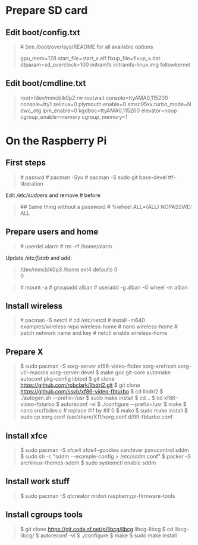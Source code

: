 # Prepare SD card

## Edit boot/config.txt
> \# See /boot/overlays/README for all available options
> 
> gpu_mem=128
> start_file=start_x.elf
> fixup_file=fixup_x.dat
> dtparam=sd_overclock=100
> initramfs initramfs-linux.img followkernel


## Edit boot/cmdline.txt
> root=/dev/mmcblk0p2 rw rootwait console=ttyAMA0,115200 
console=tty1 selinux=0 plymouth.enable=0 
smsc95xx.turbo_mode=N dwc_otg.lpm_enable=0 
kgdboc=ttyAMA0,115200 elevator=noop cgroup_enable=memory 
cgroup_memory=1


# On the Raspberry Pi
## First steps
> \# passwd
> \# pacman -Syu
> \# pacman -S sudo git base-devel ttf-liberation

Edit _/etc/sudoers_ and remove _#_ before
> \#\# Same thing without a password
> \# %wheel ALL=(ALL) NOPASSWD: ALL

## Prepare users and home
> \# userdel alarm
> \# rm -rf /home/alarm

Update _/etc/fstab_ and add:
> /dev/mmcblk0p3	/home	ext4	defaults	0	
0

> \# mount -a
> \# groupadd alban
> \# useradd -g alban -G wheel -m alban

## Install wireless

> \# pacman -S netctl
> \# cd /etc/netctl
> \# install -m640 examples/wireless-wpa wireless-home
> \# nano wireless-home \# patch network name and key
> \# netctl enable wireless-home

## Prepare X

> $ sudo pacman -S xorg-server xf86-video-fbdev 
xorg-xrefresh xorg-util-macros xorg-server-devel
> $ make gcc git-core automake autoconf pkg-config 
libtool
> $ git clone https://github.com/robclark/libdri2.git
> $ git clone https://github.com/ssvb/xf86-video-fbturbo
> $ cd libdri2
> $ ./autogen.sh --prefix=/usr
> $ sudo make install
> $ cd ..
> $ cd xf86-video-fbturbo
> $ autoreconf -vi
> $ ./configure --prefix=/usr
> $ make
> $ nano src/fbdev.c # replace #if <whatever> by #if 0
> $ make
> $ sudo make install
> $ sudo cp xorg.conf 
/usr/share/X11/xorg.conf.d/99-fbturbo.conf

## Install xfce

> $ sudo pacman -S xfce4 xfce4-goodies xarchiver 
pavucontrol sddm
> $ sudo sh -c "sddm --example-config > /etc/sddm.conf"
> $ packer -S archlinux-themes-sddm
> $ sudo systemctl enable sddm

## Install work stuff

> $ sudo pacman -S qtcreator midori 
raspberrypi-firmware-tools

## Install cgroups tools

> $ git clone https://git.code.sf.net/p/libcg/libcg 
libcg-libcg
> $ cd libcg-libcg/
> $ autoreconf -vi
> $ ./configure 
> $  make
> $ sudo make install


